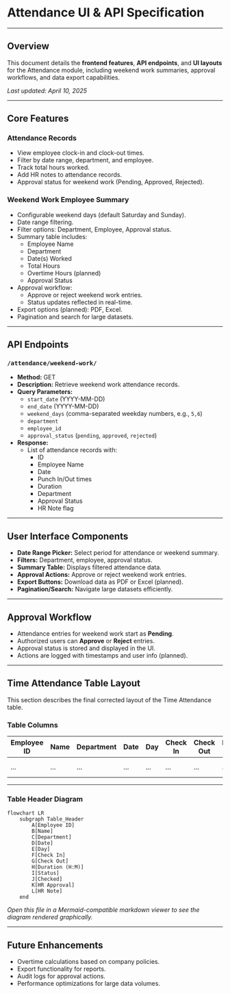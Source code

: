 # Attendance UI & API Specification

---

## Overview

This document details the **frontend features**, **API endpoints**, and **UI layouts** for the Attendance module, including weekend work summaries, approval workflows, and data export capabilities.

_Last updated: April 10, 2025_

---

## Core Features

### Attendance Records

- View employee clock-in and clock-out times.
- Filter by date range, department, and employee.
- Track total hours worked.
- Add HR notes to attendance records.
- Approval status for weekend work (Pending, Approved, Rejected).

### Weekend Work Employee Summary

- Configurable weekend days (default Saturday and Sunday).
- Date range filtering.
- Filter options: Department, Employee, Approval status.
- Summary table includes:
  - Employee Name
  - Department
  - Date(s) Worked
  - Total Hours
  - Overtime Hours (planned)
  - Approval Status
- Approval workflow:
  - Approve or reject weekend work entries.
  - Status updates reflected in real-time.
- Export options (planned): PDF, Excel.
- Pagination and search for large datasets.

---

## API Endpoints

### `/attendance/weekend-work/`

- **Method:** GET
- **Description:** Retrieve weekend work attendance records.
- **Query Parameters:**
  - `start_date` (YYYY-MM-DD)
  - `end_date` (YYYY-MM-DD)
  - `weekend_days` (comma-separated weekday numbers, e.g., `5,6`)
  - `department`
  - `employee_id`
  - `approval_status` (`pending`, `approved`, `rejected`)
- **Response:**
  - List of attendance records with:
    - ID
    - Employee Name
    - Date
    - Punch In/Out times
    - Duration
    - Department
    - Approval Status
    - HR Note flag

---

## User Interface Components

- **Date Range Picker:** Select period for attendance or weekend summary.
- **Filters:** Department, employee, approval status.
- **Summary Table:** Displays filtered attendance data.
- **Approval Actions:** Approve or reject weekend work entries.
- **Export Buttons:** Download data as PDF or Excel (planned).
- **Pagination/Search:** Navigate large datasets efficiently.

---

## Approval Workflow

- Attendance entries for weekend work start as **Pending**.
- Authorized users can **Approve** or **Reject** entries.
- Approval status is stored and displayed in the UI.
- Actions are logged with timestamps and user info (planned).

---

## Time Attendance Table Layout

This section describes the final corrected layout of the Time Attendance table.

### Table Columns

| Employee ID | Name | Department | Date | Day | Check In | Check Out | Duration (H:M) | Status | Checked | HR Approval | HR Note |
|-------------|-------|------------|-------|------|----------|-----------|----------------|--------|---------|-------------|---------|
| ...         | ...   | ...        | ...   | ...  | ...      | ...       | ...            | ...    | toggle  | Approve btn | ...     |

---

### Table Header Diagram

```mermaid
flowchart LR
    subgraph Table_Header
        A[Employee ID]
        B[Name]
        C[Department]
        D[Date]
        E[Day]
        F[Check In]
        G[Check Out]
        H[Duration (H:M)]
        I[Status]
        J[Checked]
        K[HR Approval]
        L[HR Note]
    end
```

*Open this file in a Mermaid-compatible markdown viewer to see the diagram rendered graphically.*

---

## Future Enhancements

- Overtime calculations based on company policies.
- Export functionality for reports.
- Audit logs for approval actions.
- Performance optimizations for large data volumes.